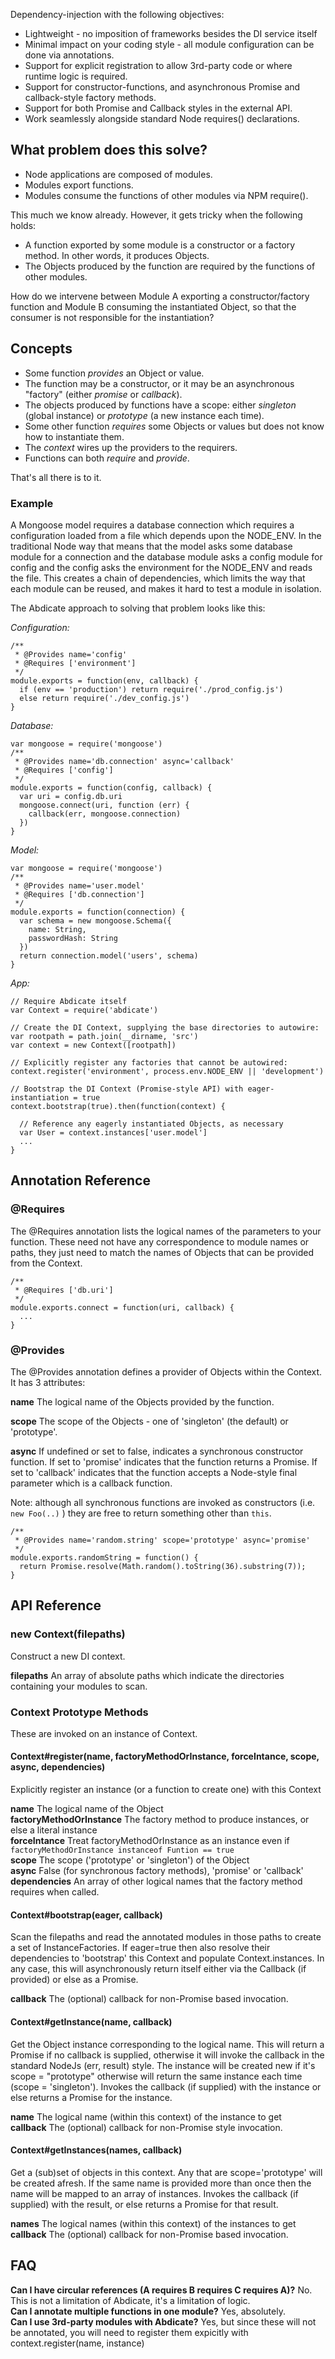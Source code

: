Dependency-injection with the following objectives:

* Lightweight - no imposition of frameworks besides the DI service itself
* Minimal impact on your coding style - all module configuration can be done via annotations.
* Support for explicit registration to allow 3rd-party code or where runtime logic is required.
* Support for constructor-functions, and asynchronous Promise and callback-style factory methods.
* Support for both Promise and Callback styles in the external API.
* Work seamlessly alongside standard Node requires() declarations.


## What problem does this solve?

* Node applications are composed of modules.
* Modules export functions.
* Modules consume the functions of other modules via NPM require().

This much we know already. However, it gets tricky when the following holds:

* A function exported by some module is a constructor or a factory method. In other words, it produces Objects.
* The Objects produced by the function are required by the functions of other modules.

How do we intervene between Module A exporting a constructor/factory function and Module B consuming the instantiated Object, so that the consumer is not responsible for the instantiation?

## Concepts

* Some function *provides* an Object or value. 
* The function may be a constructor, or it may be an asynchronous "factory" (either *promise* or *callback*).
* The objects produced by functions have a scope: either *singleton* (global instance) or *prototype* (a new instance each time).
* Some other function *requires* some Objects or values but does not know how to instantiate them.
* The *context* wires up the providers to the requirers.
* Functions can both *require* and *provide*.

That's all there is to it.

### Example

A Mongoose model requires a database connection which requires a configuration loaded from a file which depends upon the NODE_ENV. In the traditional Node way that means that the model asks some database module for a connection and the database module asks a config module for config and the config asks the environment for the NODE_ENV and reads the file. This creates a chain of dependencies, which limits the way that each module can be reused, and makes it hard to test a module in isolation.

The Abdicate approach to solving that problem looks like this:

_Configuration:_
```
/**
 * @Provides name='config'
 * @Requires ['environment']
 */
module.exports = function(env, callback) {
  if (env == 'production') return require('./prod_config.js')
  else return require('./dev_config.js')
}

```

_Database:_
```
var mongoose = require('mongoose')
/**
 * @Provides name='db.connection' async='callback'
 * @Requires ['config']
 */
module.exports = function(config, callback) {
  var uri = config.db.uri
  mongoose.connect(uri, function (err) {
    callback(err, mongoose.connection)
  })
}
```

_Model:_
```
var mongoose = require('mongoose')
/**
 * @Provides name='user.model'
 * @Requires ['db.connection']
 */
module.exports = function(connection) {
  var schema = new mongoose.Schema({
    name: String,
    passwordHash: String
  })
  return connection.model('users', schema)
}
```

_App:_
```
// Require Abdicate itself
var Context = require('abdicate')

// Create the DI Context, supplying the base directories to autowire:
var rootpath = path.join(__dirname, 'src')
var context = new Context([rootpath])

// Explicitly register any factories that cannot be autowired:
context.register('environment', process.env.NODE_ENV || 'development')

// Bootstrap the DI Context (Promise-style API) with eager-instantiation = true
context.bootstrap(true).then(function(context) {  

  // Reference any eagerly instantiated Objects, as necessary
  var User = context.instances['user.model']
  ...
}
```

## Annotation Reference

### @Requires

The @Requires annotation lists the logical names of the parameters to your function. These need not have any correspondence to module names or paths, they just need to match the names of Objects that can be provided from the Context.

    /**
     * @Requires ['db.uri']
     */ 
    module.exports.connect = function(uri, callback) {  
      ...  
    }  

### @Provides

The @Provides annotation defines a provider of Objects within the Context. It has 3 attributes:

__name__      The logical name of the Objects provided by the function. 

__scope__     The scope of the Objects - one of 'singleton' (the default) or 'prototype'.

__async__     If undefined or set to false, indicates a synchronous constructor function. If set to 'promise' indicates that the function returns a Promise. If set to 'callback' indicates that the function accepts a Node-style final parameter which is a callback function.

Note: although all synchronous functions are invoked as constructors (i.e. ```new Foo(..)``` ) they are free to return something other than ```this```.

    /**
     * @Provides name='random.string' scope='prototype' async='promise'
     */
    module.exports.randomString = function() { 
      return Promise.resolve(Math.random().toString(36).substring(7));
    }

## API Reference

### new Context(filepaths)

Construct a new DI context. 

__filepaths__    An array of absolute paths which indicate the directories containing your modules to scan.

### Context Prototype Methods

These are invoked on an instance of Context.

#### Context#register(name, factoryMethodOrInstance, forceIntance, scope, async, dependencies) 

Explicitly register an instance (or a function to create one) with this Context

__name__                      The logical name of the Object  
__factoryMethodOrInstance__   The factory method to produce instances, or else a literal instance   
__forceIntance__              Treat factoryMethodOrInstance as an instance even if ```factoryMethodOrInstance instanceof Funtion == true```  
__scope__                     The scope ('prototype' or 'singleton') of the Object  
__async__                     False (for synchronous factory methods), 'promise' or 'callback'  
__dependencies__              An array of other logical names that the factory method requires when called.

#### Context#bootstrap(eager, callback)

Scan the filepaths and read the annotated modules in those paths to create a set of InstanceFactories. If eager=true then also resolve their dependencies to 'bootstrap' this Context and populate Context.instances. In any case, this will asynchronously return itself either via the Callback (if provided) or else as a Promise. 

__callback__                   The (optional) callback for non-Promise based invocation. 

#### Context#getInstance(name, callback) 

Get the Object instance corresponding to the logical name. This will return a Promise if no callback is supplied, otherwise it will invoke the callback in the standard NodeJs (err, result) style. The instance will be created new if it's scope = "prototype" otherwise will return the same instance each time (scope = 'singleton'). Invokes the callback (if supplied) with the instance or else returns a Promise for the instance.

__name__        The logical name (within this context) of the instance to get  
__callback__    The (optional) callback for non-Promise style invocation. 
 
#### Context#getInstances(names, callback) 

Get a (sub)set of objects in this context. Any that are scope='prototype' will be created afresh. If the same name is provided more than once then the name will be mapped to an array of instances. Invokes the callback (if supplied) with the result, or else returns a Promise for that result.

__names__       The logical names (within this context) of the instances to get  
__callback__    The (optional) callback for non-Promise based invocation. 
 

## FAQ

**Can I have circular references (A requires B requires C requires A)?** No. This is not a limitation of Abdicate, it's a limitation of logic.   
**Can I annotate multiple functions in one module?** Yes, absolutely.  
**Can I use 3rd-party modules with Abdicate?** Yes, but since these will not be annotated, you will need to register them expicitly with context.register(name, instance)
